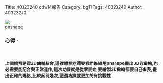 Title: 40323240 cdw14報告
Category: bg11
Tags: 40323240
Author: 40323240


<!-- PELICAN_END_SUMMARY -->
<img src="http://i.imgur.com/C3FvmEf.png">
</br>
<a href="https://cad.onshape.com/documents/e2e595780c10300007fbdaa6/w/653277ffaa59a8325872d074/e/3f64b732d52aab9e3c9ff5a5">onshape</a> 
</br>
<h3>心得 :</h3>
</br>
<h4>上個禮拜是做2D齒輪結合,這裡禮拜老師要我們每組用onshape畫出3D的齒輪,也必需要能配合與正常運作,這次功課就是從零開始,要繪製3D齒輪都要自己查表,畫出正確的規格,比較起前幾次,這週功課就更加的有挑戰性</h4>

